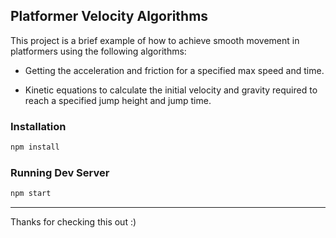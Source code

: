 ## Platformer Velocity Algorithms
This project is a brief example of how to achieve smooth movement in platformers using the following algorithms:
- Getting the acceleration and friction for a specified max speed and time.

- Kinetic equations to calculate the initial velocity and gravity required to reach a specified jump height and jump time.

### Installation

```bash
npm install
```

### Running Dev Server

```bash
npm start
```

---
Thanks for checking this out :)